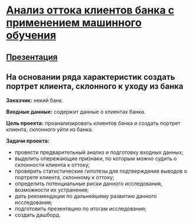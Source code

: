 # [Анализ оттока клиентов банка с применением машинного обучения](https://nbviewer.jupyter.org/github/Nanobelka/bank_churn_EDA/blob/main/bank_churn_EDA.ipynb)

## [Презентация](https://docs.google.com/viewer?url=https://raw.githubusercontent.com/Nanobelka/bank_churn_EDA/main/presentation.pdf)

## На основании ряда характеристик создать портрет клиента, склонного к уходу из банка

**Заказчик:** некий банк.

**Входные данные:** содержит данные о клиентах банка.

**Цель проекта:** проанализировать клиентов банка и создать портрет клиента, склонного уйти из банка.

**Задачи проекта:**

- провести предварительный анализ и подготовку входных данных;
- выделить опережающие признаки, по которым можно судить о склонности клиента к оттоку;
- проверить статистические гипотезы для подтверждения выводов о портрете клиента, склонному к оттоку;
- определить потенциальные риски данного исследования, возможности их устранения;  
- дать рекомендации по дальнейшему развитию данного исследования;
- подготовить презентацию по итогам исследования;
- создать дашборд.
